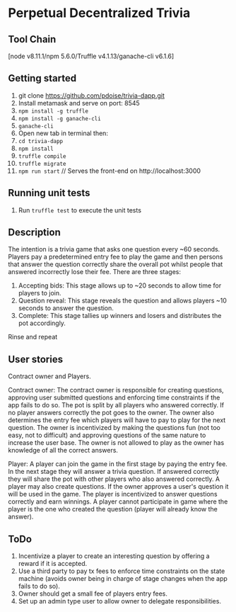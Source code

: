 # Perpetual Decentralized Trivia
## Tool Chain 
[node v8.11.1/npm 5.6.0/Truffle v4.1.13/ganache-cli v6.1.6]

## Getting started
1. git clone https://github.com/pdoise/trivia-dapp.git
1. Install metamask and serve on port: 8545
1. ```npm install -g truffle```
1. ```npm install -g ganache-cli```
1. ```ganache-cli```
1. Open new tab in terminal then:
1. ```cd trivia-dapp```
1. ```npm install```
1. ```truffle compile```
1. ```truffle migrate```
1. ```npm run start```
// Serves the front-end on http://localhost:3000

## Running unit tests
  1. Run `truffle test` to execute the unit tests
  
## Description
The intention is a trivia game that asks one question every ~60 seconds. Players pay a predetermined entry fee to play the game and then persons that answer the question correctly share the overall pot whilst people that answered incorrectly lose their fee. There are three stages:
1. Accepting bids: This stage allows up to ~20 seconds to allow time for players to join.
2. Question reveal: This stage reveals the question and allows players ~10 seconds to answer the question.
3. Complete: This stage tallies up winners and losers and distributes the pot accordingly.

Rinse and repeat

## User stories
Contract owner and Players.

Contract owner: The contract owner is responsible for creating questions, approving user submitted questions and enforcing time constraints if the app fails to do so. 
The pot is split by all players who answered correctly. If no player answers correctly the pot goes to the owner.
The owner also determines the entry fee which players will have to pay to play for the next question.
The owner is incentivized by making the questions fun (not too easy, not to difficult) and approving questions of the same nature to increase the user base.
The owner is not allowed to play as the owner has knowledge of all the correct answers.

Player: A player can join the game in the first stage by paying the entry fee. In the next stage they will answer a trivia question.
If answered correctly they will share the pot with other players who also answered correctly. A player may also create questions.
If the owner approves a user's question it will be used in the game. The player is incentivized to answer questions correctly and earn winnings.
A player cannot participate in game where the player is the one who created the question (player will already know the answer).

## ToDo
1. Incentivize a player to create an interesting question by offering a reward if it is accepted.
2. Use a third party to pay tx fees to enforce time constraints on the state machine (avoids owner being in charge of stage changes when the app fails to do so).
3. Owner should get a small fee of players entry fees.
4. Set up an admin type user to allow owner to delegate responsibilities.
